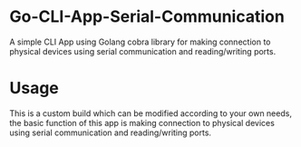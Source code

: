 # Go-CLI-App-Serial-Communication
A simple CLI App using Golang cobra library for making connection to physical devices using serial communication and reading/writing ports.

# Usage
This is a custom build which can be modified according to your own needs, the basic function of this app is making connection to physical devices using serial communication and reading/writing ports.
